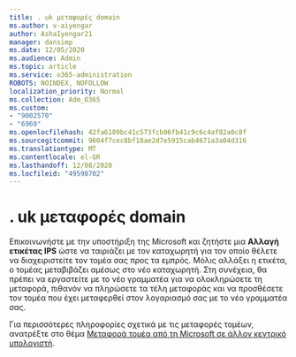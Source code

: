 ```yaml
---
title: . uk μεταφορές domain
ms.author: v-aiyengar
author: AshaIyengar21
manager: dansimp
ms.date: 12/05/2020
ms.audience: Admin
ms.topic: article
ms.service: o365-administration
ROBOTS: NOINDEX, NOFOLLOW
localization_priority: Normal
ms.collection: Adm_O365
ms.custom:
- "9002570"
- "6969"
ms.openlocfilehash: 42fa6189bc41c573fcb06fb41c9c6c4af82a0c8f
ms.sourcegitcommit: 9604f7cec8bf18ae2d7e5915cab4671a3a04d316
ms.translationtype: MT
ms.contentlocale: el-GR
ms.lasthandoff: 12/08/2020
ms.locfileid: "49598702"
---
```

# <a name="uk-domain-transfers"></a>. uk μεταφορές domain

Επικοινωνήστε με την υποστήριξη της Microsoft και ζητήστε μια **Αλλαγή ετικέτας IPS** ώστε να ταιριάζει με τον καταχωρητή για τον οποίο θέλετε να διαχειριστείτε τον τομέα σας προς τα εμπρός. Μόλις αλλάξει η ετικέτα, ο τομέας μεταβιβάζει αμέσως στο νέο καταχωρητή. Στη συνέχεια, θα πρέπει να εργαστείτε με το νέο γραμματέα για να ολοκληρώσετε τη μεταφορά, πιθανόν να πληρώσετε τα τέλη μεταφοράς και να προσθέσετε τον τομέα που έχει μεταφερθεί στον λογαριασμό σας με το νέο γραμματέα σας.

Για περισσότερες πληροφορίες σχετικά με τις μεταφορές τομέων, ανατρέξτε στο θέμα [Μεταφορά τομέα από τη Microsoft σε άλλον κεντρικό υπολογιστή](https://docs.microsoft.com/microsoft-365/admin/get-help-with-domains/transfer-a-domain-from-microsoft-to-another-host?view=o365-worldwide).
